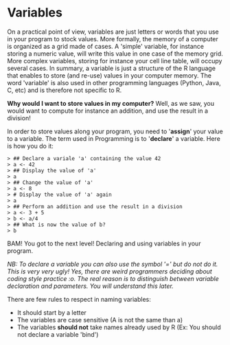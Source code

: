 # Variables

On a practical point of view, variables are just letters or words that you use in your program to stock values. More formally, the memory of a computer is organized as a grid made of cases. A 'simple' variable, for instance storing a numeric value, will write this value in one case of the memory grid. More complex variables, storing for instance your cell line table, will occupy several cases. In summary, a variable is just a structure of the R language that enables to store (and re-use) values in your computer memory. The word 'variable' is also used in other programming languages (Python, Java, C, etc) and is therefore not specific to R.

**Why would I want to store values in my computer?** Well, as we saw, you would want to compute for instance an addition, and use the result in a division!

In order to store values along your program, you need to '**assign**' your value to a variable. The term used in Programming is to '**declare**' a variable. Here is how you do it:

```
> ## Declare a variale 'a' containing the value 42
> a <- 42
> ## Display the value of 'a'
> a
> ## Change the value of 'a'
> a <- 8
> # Display the value of 'a' again
> a
> ## Perform an addition and use the result in a division
> a <- 3 + 5
> b <- a/4
> ## What is now the value of b?
> b
```
    
BAM! You got to the next level! Declaring and using variables in your program.

*NB: To declare a variable you can also use the symbol '=' but do not do it. This is very very ugly! Yes, there are weird programmers deciding about coding style practice :o. The real reason is to distinguish between variable declaration and parameters. You will understand this later.*


There are few rules to respect in naming variables:

  * It should start by a letter
  * The variables are case sensitive (A is not the same than a)
  * The variables **should not** take names already used by R (Ex: You should not declare a variable 'bind')

